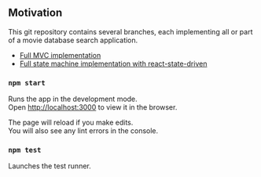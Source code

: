 ## Motivation
This git repository contains several branches, each implementing all or part of a movie 
database search application.

- [Full MVC implementation](https://github.com/brucou/movie-search-app/tree/specs-all)
- [Full state machine implementation with react-state-driven](https://github.com/brucou/movie-search-app/tree/specs-all)

### `npm start`

Runs the app in the development mode.<br>
Open [http://localhost:3000](http://localhost:3000) to view it in the browser.

The page will reload if you make edits.<br>
You will also see any lint errors in the console.

### `npm test`

Launches the test runner.
